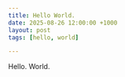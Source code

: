 ```yaml
---
title: Hello World.
date: 2025-08-26 12:00:00 +1000
layout: post
tags: [hello, world]

---
```

Hello. World.
